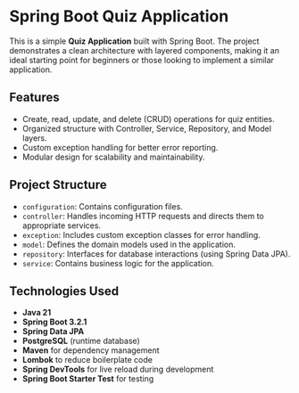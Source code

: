 # Spring Boot Quiz Application

This is a simple **Quiz Application** built with Spring Boot. The project demonstrates a clean architecture with layered components, making it an ideal starting point for beginners or those looking to implement a similar application. 

## Features
- Create, read, update, and delete (CRUD) operations for quiz entities.
- Organized structure with Controller, Service, Repository, and Model layers.
- Custom exception handling for better error reporting.
- Modular design for scalability and maintainability.

## Project Structure
- `configuration`: Contains configuration files.
- `controller`: Handles incoming HTTP requests and directs them to appropriate services.
- `exception`: Includes custom exception classes for error handling.
- `model`: Defines the domain models used in the application.
- `repository`: Interfaces for database interactions (using Spring Data JPA).
- `service`: Contains business logic for the application.

## Technologies Used
- **Java 21**
- **Spring Boot 3.2.1**
- **Spring Data JPA**
- **PostgreSQL** (runtime database)
- **Maven** for dependency management
- **Lombok** to reduce boilerplate code
- **Spring DevTools** for live reload during development
- **Spring Boot Starter Test** for testing
